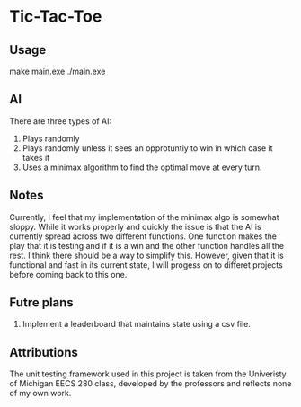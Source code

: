 # Tic-Tac-Toe

## Usage 
make main.exe 
./main.exe

## AI
There are three types of AI:
1. Plays randomly
2. Plays randomly unless it sees an opprotuntiy to win in which case it takes it
3. Uses a minimax algorithm to find the optimal move at every turn.

## Notes
Currently, I feel that my implementation of the minimax algo is somewhat sloppy. While it works properly and quickly the issue is that the AI is currently spread across two different functions. One function makes the play that it is testing and if it is a win and the other function handles all the rest. I think there should be a way to simplify this. However, given that it is functional and fast in its current state, I will progess on to differet projects before coming back to this one.

## Futre plans
1. Implement a leaderboard that maintains state using a csv file.

## Attributions
The unit testing framework used in this project is taken from the Univeristy of Michigan EECS 280 class, developed by the professors and reflects none of my own work.